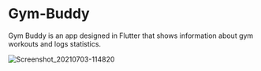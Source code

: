 # Gym-Buddy
Gym Buddy is an app designed in Flutter that shows information about gym workouts and logs statistics.

![Screenshot_20210703-114820](https://user-images.githubusercontent.com/86870298/124348778-b0d22f80-dbf4-11eb-98f5-39b22c94ce0a.jpg)
